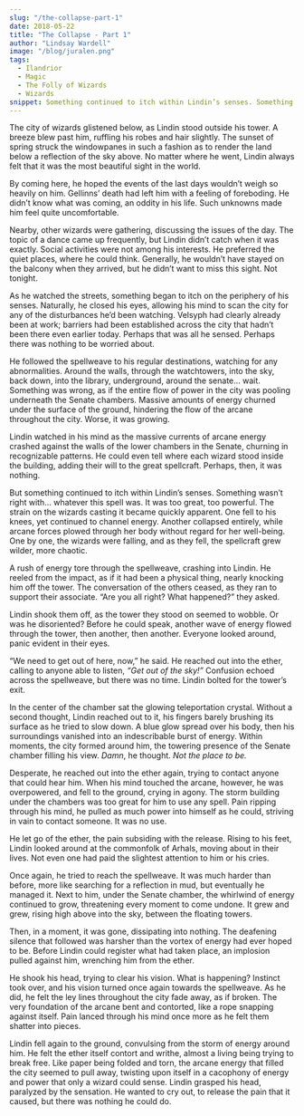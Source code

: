 ```yaml
---
slug: "/the-collapse-part-1"
date: 2018-05-22
title: "The Collapse - Part 1"
author: "Lindsay Wardell"
image: "/blog/juralen.png"
tags:
  - Ilandrior
  - Magic
  - The Folly of Wizards
  - Wizards
snippet: Something continued to itch within Lindin’s senses. Something wasn’t right with... whatever this spell was. It was too great, too powerful.
---
```

The city of wizards glistened below, as Lindin stood outside his tower. A breeze blew past him, ruffling his robes and hair slightly. The sunset of spring struck the windowpanes in such a fashion as to render the land below a reflection of the sky above. No matter where he went, Lindin always felt that it was the most beautiful sight in the world.

By coming here, he hoped the events of the last days wouldn’t weigh so heavily on him. Gellinns’ death had left him with a feeling of foreboding. He didn’t know what was coming, an oddity in his life. Such unknowns made him feel quite uncomfortable.

Nearby, other wizards were gathering, discussing the issues of the day. The topic of a dance came up frequently, but Lindin didn’t catch when it was exactly. Social activities were not among his interests. He preferred the quiet places, where he could think. Generally, he wouldn’t have stayed on the balcony when they arrived, but he didn’t want to miss this sight. Not tonight.

As he watched the streets, something began to itch on the periphery of his senses. Naturally, he closed his eyes, allowing his mind to scan the city for any of the disturbances he’d been watching. Velsyph had clearly already been at work; barriers had been established across the city that hadn’t been there even earlier today. Perhaps that was all he sensed. Perhaps there was nothing to be worried about.

He followed the spellweave to his regular destinations, watching for any abnormalities. Around the walls, through the watchtowers, into the sky, back down, into the library, underground, around the senate… wait. Something was wrong, as if the entire flow of power in the city was pooling underneath the Senate chambers. Massive amounts of energy churned under the surface of the ground, hindering the flow of the arcane throughout the city. Worse, it was growing.

Lindin watched in his mind as the massive currents of arcane energy crashed against the walls of the lower chambers in the Senate, churning in recognizable patterns. He could even tell where each wizard stood inside the building, adding their will to the great spellcraft. Perhaps, then, it was nothing.

But something continued to itch within Lindin’s senses. Something wasn’t right with... whatever this spell was. It was too great, too powerful. The strain on the wizards casting it became quickly apparent. One fell to his knees, yet continued to channel energy. Another collapsed entirely, while arcane forces plowed through her body without regard for her well-being. One by one, the wizards were falling, and as they fell, the spellcraft grew wilder, more chaotic.

A rush of energy tore through the spellweave, crashing into Lindin. He reeled from the impact, as if it had been a physical thing, nearly knocking him off the tower. The conversation of the others ceased, as they ran to support their associate. “Are you all right? What happened?” they asked.

Lindin shook them off, as the tower they stood on seemed to wobble. Or was he disoriented? Before he could speak, another wave of energy flowed through the tower, then another, then another. Everyone looked around, panic evident in their eyes.

“We need to get out of here, now,” he said. He reached out into the ether, calling to anyone able to listen, *“Get out of the sky!”* Confusion echoed across the spellweave, but there was no time. Lindin bolted for the tower’s exit.

In the center of the chamber sat the glowing teleportation crystal. Without a second thought, Lindin reached out to it, his fingers barely brushing its surface as he tried to slow down. A blue glow spread over his body, then his surroundings vanished into an indescribable burst of energy. Within moments, the city formed around him, the towering presence of the Senate chamber filling his view. *Damn*, he thought. *Not the place to be.*

Desperate, he reached out into the ether again, trying to contact anyone that could hear him. When his mind touched the arcane, however, he was overpowered, and fell to the ground, crying in agony. The storm building under the chambers was too great for him to use any spell. Pain ripping through his mind, he pulled as much power into himself as he could, striving in vain to contact someone. It was no use.

He let go of the ether, the pain subsiding with the release. Rising to his feet, Lindin looked around at the commonfolk of Arhals, moving about in their lives. Not even one had paid the slightest attention to him or his cries.

Once again, he tried to reach the spellweave. It was much harder than before, more like searching for a reflection in mud, but eventually he managed it. Next to him, under the Senate chamber, the whirlwind of energy continued to grow, threatening every moment to come undone. It grew and grew, rising high above into the sky, between the floating towers.

Then, in a moment, it was gone, dissipating into nothing. The deafening silence that followed was harsher than the vortex of energy had ever hoped to be. Before Lindin could register what had taken place, an implosion pulled against him, wrenching him from the ether.

He shook his head, trying to clear his vision. What is happening? Instinct took over, and his vision turned once again towards the spellweave. As he did, he felt the ley lines throughout the city fade away, as if broken. The very foundation of the arcane bent and contorted, like a rope snapping against itself. Pain lanced through his mind once more as he felt them shatter into pieces.

Lindin fell again to the ground, convulsing from the storm of energy around him. He felt the ether itself contort and writhe, almost a living being trying to break free. Like paper being folded and torn, the arcane energy that filled the city seemed to pull away, twisting upon itself in a cacophony of energy and power that only a wizard could sense. Lindin grasped his head, paralyzed by the sensation. He wanted to cry out, to release the pain that it caused, but there was nothing he could do.